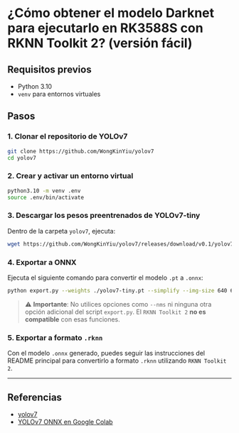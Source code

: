 # ¿Cómo obtener el modelo Darknet para ejecutarlo en RK3588S con RKNN Toolkit 2? (versión fácil)

## Requisitos previos

* Python 3.10
* `venv` para entornos virtuales

## Pasos

### 1. Clonar el repositorio de YOLOv7

```bash
git clone https://github.com/WongKinYiu/yolov7
cd yolov7
```

### 2. Crear y activar un entorno virtual

```bash
python3.10 -m venv .env
source .env/bin/activate
```

### 3. Descargar los pesos preentrenados de YOLOv7-tiny

Dentro de la carpeta `yolov7`, ejecuta:

```bash
wget https://github.com/WongKinYiu/yolov7/releases/download/v0.1/yolov7-tiny.pt
```

### 4. Exportar a ONNX

Ejecuta el siguiente comando para convertir el modelo `.pt` a `.onnx`:

```bash
python export.py --weights ./yolov7-tiny.pt --simplify --img-size 640 640
```

> ⚠️ **Importante**: No utilices opciones como `--nms` ni ninguna otra opción adicional del script `export.py`. El `RKNN Toolkit 2` **no es compatible** con esas funciones.

### 5. Exportar a formato `.rknn`

Con el modelo `.onnx` generado, puedes seguir las instrucciones del README principal para convertirlo a formato `.rknn` utilizando `RKNN Toolkit 2`.

---

## Referencias

* [yolov7](https://github.com/WongKinYiu/yolov7)
* [YOLOv7 ONNX en Google Colab](https://colab.research.google.com/github/WongKinYiu/yolov7/blob/main/tools/YOLOv7onnx.ipynb#scrollTo=eWlHa1NJ-_Jw)

